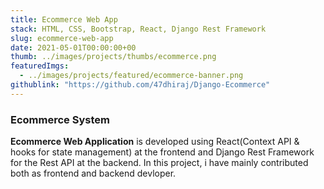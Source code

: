 ```yaml
---
title: Ecommerce Web App
stack: HTML, CSS, Bootstrap, React, Django Rest Framework
slug: ecommerce-web-app
date: 2021-05-01T00:00:00+00
thumb: ../images/projects/thumbs/ecommerce.png
featuredImgs: 
  - ../images/projects/featured/ecommerce-banner.png
githublink: "https://github.com/47dhiraj/Django-Ecommerce"
---
```


### Ecommerce System

**Ecommerce Web Application** is developed using React(Context API & hooks for state management) at the frontend and Django Rest Framework for the Rest API at the backend. In this project, i have mainly contributed both as frontend and backend devloper.
